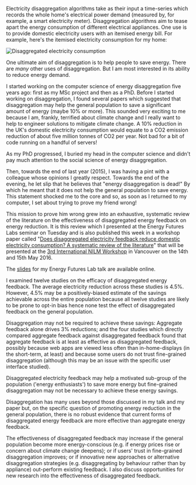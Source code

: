 Electricity disaggregation algorithms take as their input a
time-series which records the whole home's electrical power demand
(measured by, for example, a smart electricity meter). Disaggregation
algorithms aim to tease apart the energy consumption of different
electrical appliances.  One use is to provide domestic electricity
users with an itemised energy bill.  For example, here's the itemised
electricity consumption for my home:

![Disaggregated electricity consumption](http://jackkelly.github.io/EFL_talk/images/top_5_energy.png)

One ultimate aim of disaggregation is to help people to save energy.
There are *many* other uses of disaggregation.  But I am most
interested in its ability to reduce energy demand.

I started working on the computer science of energy disaggregation
five years ago: first as my MSc project and then as a PhD. Before I
started working on disaggregation, I found several papers which
suggested that disaggregation may help the general population to save
a significant amount of energy (maybe 10% or more).  This sounded very
exciting to me because I am, frankly, terrified about climate change
and I really want to help to engineer solutions to mitigate climate
change.  A 10% reduction in the UK's domestic electricity consumption
would equate to a CO2 emission reduction of about five million tonnes
of CO2 per year.  Not bad for a bit of code running on a handful of
servers!

As my PhD progressed, I buried my head in the computer science and
didn't pay much attention to the social science of energy
disaggregation.

Then, towards the end of last year (2015), I was having a pint with a
colleague whose opinions I greatly respect.  Towards the end of the
evening, he let slip that he believes that "energy disaggregation is
dead!"  By which he meant that it does not help the general population
to save energy.  This statement shocked me to the core and so, as soon
as I returned to my computer, I set about trying to prove my friend
wrong!

This mission to prove him wrong grew into an exhaustive, systematic
review of the literature on the effectiveness of disaggregated energy
feedback on energy reduction.  It is this review which I presented at
the Energy Futures Labs seminar on Tuesday and is also published this
week in a workshop paper called
"[Does disaggregated electricity
feedback reduce domestic electricity consumption? A systematic review
of the literature](http://arxiv.org/abs/1605.00962)" that will be presented at the
[3rd International NILM Workshop](http://nilmworkshop.org/2016/index.html)
in Vancouver on the 14th and 15th May 2016.

The [slides](http://jackkelly.github.io/EFL_talk) for my Energy
Futures Lab talk are available online.

I examined twelve studies on the efficacy of disaggregated energy
feedback. The average electricity reduction across these studies is
4.5%. However, 4.5% may be a positively-biased estimate of the savings
achievable across the entire population because all twelve studies are
likely to be prone to opt-in bias hence none test the effect of
disaggregated feedback on the general population.

Disaggregation may not be required to achieve these savings: Aggregate
feedback alone drives 3% reductions; and the four studies which directly
compared aggregate feedback against disaggregated feedback found that
aggregate feedback is at least as effective as disaggregated feedback,
possibly because web apps are viewed less often than in-home-displays
(in the short-term, at least) and because some users do not trust
fine-grained disaggregation (although this may be an issue with the
specific user interface studied).

Disaggregated electricity feedback may help a motivated sub-group of
the population ('energy enthusiasts') to save more energy
but fine-grained disaggregation may not be necessary to achieve these
energy savings.

Disaggregation has many uses beyond those discussed in my talk and my
paper but, on the specific question of promoting energy reduction in
the general population, there is no robust evidence that current forms
of disaggregated energy feedback are more effective than aggregate
energy feedback.

The effectiveness of disaggregated feedback may increase if the
general population become more energy-conscious (e.g. if energy prices
rise or concern about climate change deepens); or if users' trust in
fine-grained disaggregation improves; or if innovative new approaches
or alternative disaggregation strategies (e.g. disaggregating by
behaviour rather than by appliance) out-perform existing feedback. I
also discuss opportunities for new research into the effectiveness of
disaggregated feedback.
